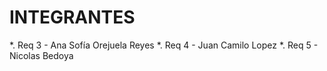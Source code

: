 # INTEGRANTES

*. Req 3 - Ana Sofía Orejuela Reyes
*. Req 4 - Juan Camilo Lopez
*. Req 5 - Nicolas Bedoya
